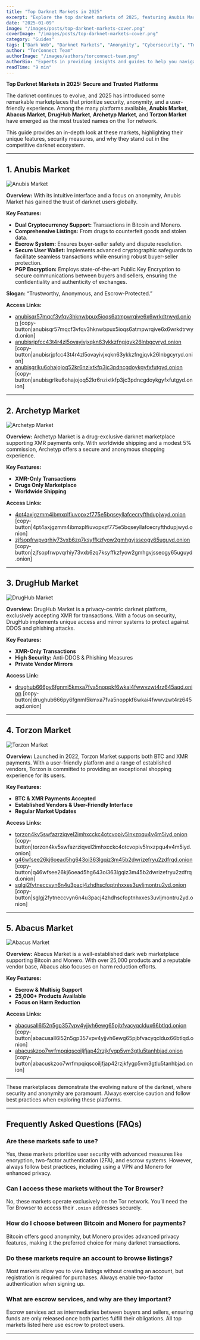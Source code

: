 ```yaml
---
title: "Top Darknet Markets in 2025"
excerpt: "Explore the top darknet markets of 2025, featuring Anubis Market, Abacus Market, DrugHub Market, Archetyp Market, and Torzon Market. Discover their features, security measures, and why they stand out."
date: "2025-01-09"
image: "/images/posts/top-darknet-markets-cover.png"
coverImage: "/images/posts/top-darknet-markets-cover.png"
category: "Guides"
tags: ["Dark Web", "Darknet Markets", "Anonymity", "Cybersecurity", "Tor Network"]
author: "TorConnect Team"
authorImage: "/images/authors/torconnect-team.png"
authorBio: "Experts in providing insights and guides to help you navigate the darknet securely and effectively."
readTime: "9 min"
---
```


**Top Darknet Markets in 2025: Secure and Trusted Platforms**

The darknet continues to evolve, and 2025 has introduced some remarkable marketplaces that prioritize security, anonymity, and a user-friendly experience. Among the many platforms available, **Anubis Market**, **Abacus Market**, **DrugHub Market**, **Archetyp Market**, and **Torzon Market** have emerged as the most trusted names on the Tor network.

This guide provides an in-depth look at these markets, highlighting their unique features, security measures, and why they stand out in the competitive darknet ecosystem.

---

## 1. Anubis Market

![Anubis Market](/images/posts/anubis/anubis-market-cover.webp)

**Overview:** With its intuitive interface and a focus on anonymity, Anubis Market has gained the trust of darknet users globally.

**Key Features:**
- **Dual Cryptocurrency Support:** Transactions in Bitcoin and Monero.
- **Comprehensive Listings:** From drugs to counterfeit goods and stolen data.
- **Escrow System:** Ensures buyer-seller safety and dispute resolution.
- **Secure User Wallet:** Implements advanced cryptographic safeguards to facilitate seamless transactions while ensuring robust buyer-seller protection.
- **PGP Encryption:** Employs state-of-the-art Public Key Encryption to secure communications between buyers and sellers, ensuring the confidentiality and authenticity of exchanges.

**Slogan:** “Trustworthy, Anonymous, and Escrow-Protected.”

**Access Links:**
- [anubisqr57mqcf3vfqv3hknwbpux5ioqs6atmpwrqive6x6wrkdtrwyd.onion](http://anubisqr57mqcf3vfqv3hknwbpux5ioqs6atmpwrqive6x6wrkdtrwyd.onion) [copy-button|anubisqr57mqcf3vfqv3hknwbpux5ioqs6atmpwrqive6x6wrkdtrwyd.onion]
- [anubisrjpfcc43t4r4zl5ovayivjxqkn63ykkzfngjqvk26lnbgcyryd.onion](http://anubisrjpfcc43t4r4zl5ovayivjxqkn63ykkzfngjqvk26lnbgcyryd.onion) [copy-button|anubisrjpfcc43t4r4zl5ovayivjxqkn63ykkzfngjqvk26lnbgcyryd.onion]
- [anubisgrlku6ohajojoq52kr6nzixtkfp3jc3pdncgdoykgyfxfutgyd.onion](http://anubisgrlku6ohajojoq52kr6nzixtkfp3jc3pdncgdoykgyfxfutgyd.onion) [copy-button|anubisgrlku6ohajojoq52kr6nzixtkfp3jc3pdncgdoykgyfxfutgyd.onion]

---
## 2. Archetyp Market

![Archetyp Market](/images/posts/archetyp/archetyp-market-cover.webp)

**Overview:** Archetyp Market is a drug-exclusive darknet marketplace supporting XMR payments only. With worldwide shipping and a modest 5% commission, Archetyp offers a secure and anonymous shopping experience.

**Key Features:**
- **XMR-Only Transactions**
- **Drugs Only Marketplace**
- **Worldwide Shipping**

**Access Links:**
- [4pt4axjgzmm4ibmxplfiuvopxzf775e5bqseyllafcecryfthdupjwyd.onion](http://4pt4axjgzmm4ibmxplfiuvopxzf775e5bqseyllafcecryfthdupjwyd.onion) [copy-button|4pt4axjgzmm4ibmxplfiuvopxzf775e5bqseyllafcecryfthdupjwyd.onion]
- [zjfsopfrwpvqrhiy73vxb6zq7ksyffkzfyow2gmhgvjsseogy65uguyd.onion](http://zjfsopfrwpvqrhiy73vxb6zq7ksyffkzfyow2gmhgvjsseogy65uguyd.onion) [copy-button|zjfsopfrwpvqrhiy73vxb6zq7ksyffkzfyow2gmhgvjsseogy65uguyd.onion]

---

## 3. DrugHub Market

![DrugHub Market](/images/posts/drughub/drughub-market-cover.webp)

**Overview:** DrugHub Market is a privacy-centric darknet platform, exclusively accepting XMR for transactions. With a focus on security, DrugHub implements unique access and mirror systems to protect against DDOS and phishing attacks.

**Key Features:**
- **XMR-Only Transactions**
- **High Security:** Anti-DDOS & Phishing Measures
- **Private Vendor Mirrors**

**Access Link:**
- [drughub666py6fgnml5kmxa7fva5noppkf6wkai4fwwvzwt4rz645aqd.onion](http://drughub666py6fgnml5kmxa7fva5noppkf6wkai4fwwvzwt4rz645aqd.onion) [copy-button|drughub666py6fgnml5kmxa7fva5noppkf6wkai4fwwvzwt4rz645aqd.onion]

---

## 4. Torzon Market

![Torzon Market](/images/posts/torzon/torzon-market-cover.webp)

**Overview:** Launched in 2022, Torzon Market supports both BTC and XMR payments. With a user-friendly platform and a range of established vendors, Torzon is committed to providing an exceptional shopping experience for its users.

**Key Features:**
- **BTC & XMR Payments Accepted**
- **Established Vendors & User-Friendly Interface**
- **Regular Market Updates**

**Access Links:**
- [torzon4kv5swfazrziqvel2imhxcckc4otcvopiv5lnxzpqu4v4m5iyd.onion](http://torzon4kv5swfazrziqvel2imhxcckc4otcvopiv5lnxzpqu4v4m5iyd.onion) [copy-button|torzon4kv5swfazrziqvel2imhxcckc4otcvopiv5lnxzpqu4v4m5iyd.onion]
- [q46wfsee26kj6oead5hg643oi363lgqiz3m45b2dwrizefryu2zdfrqd.onion](http://q46wfsee26kj6oead5hg643oi363lgqiz3m45b2dwrizefryu2zdfrqd.onion) [copy-button|q46wfsee26kj6oead5hg643oi363lgqiz3m45b2dwrizefryu2zdfrqd.onion]
- [sglgj2fytneccvyn6n4u3pacj4zhdhscfoptnhxxes3uvljmontru2yd.onion](http://sglgj2fytneccvyn6n4u3pacj4zhdhscfoptnhxxes3uvljmontru2yd.onion) [copy-button|sglgj2fytneccvyn6n4u3pacj4zhdhscfoptnhxxes3uvljmontru2yd.onion]

---

## 5. Abacus Market

![Abacus Market](/images/posts/abacus/abacus-market-cover.webp)

**Overview:** Abacus Market is a well-established dark web marketplace supporting Bitcoin and Monero. With over 25,000 products and a reputable vendor base, Abacus also focuses on harm reduction efforts.

**Key Features:**
- **Escrow & Multisig Support**
- **25,000+ Products Available**
- **Focus on Harm Reduction**

**Access Links:**
- [abacusall6l52n5gp357vpv4yjjvh6ewg65pjbfvacyqcldux66btlqd.onion](http://abacusall6l52n5gp357vpv4yjjvh6ewg65pjbfvacyqcldux66btlqd.onion) [copy-button|abacusall6l52n5gp357vpv4yjjvh6ewg65pjbfvacyqcldux66btlqd.onion]
- [abacuskzoo7wrfmpqiqscoiljfjap42rzjkfygp5vm3gtlu5tanhbjad.onion](http://abacuskzoo7wrfmpqiqscoiljfjap42rzjkfygp5vm3gtlu5tanhbjad.onion) [copy-button|abacuskzoo7wrfmpqiqscoiljfjap42rzjkfygp5vm3gtlu5tanhbjad.onion]

---

These marketplaces demonstrate the evolving nature of the darknet, where security and anonymity are paramount. Always exercise caution and follow best practices when exploring these platforms.


---

## Frequently Asked Questions (FAQs)

### Are these markets safe to use?
Yes, these markets prioritize user security with advanced measures like encryption, two-factor authentication (2FA), and escrow systems. However, always follow best practices, including using a VPN and Monero for enhanced privacy.

### Can I access these markets without the Tor Browser?
No, these markets operate exclusively on the Tor network. You’ll need the Tor Browser to access their `.onion` addresses securely.

### How do I choose between Bitcoin and Monero for payments?
Bitcoin offers good anonymity, but Monero provides advanced privacy features, making it the preferred choice for many darknet transactions.

### Do these markets require an account to browse listings?
Most markets allow you to view listings without creating an account, but registration is required for purchases. Always enable two-factor authentication when signing up.

### What are escrow services, and why are they important?
Escrow services act as intermediaries between buyers and sellers, ensuring funds are only released once both parties fulfill their obligations. All top markets listed here use escrow to protect users.

---

